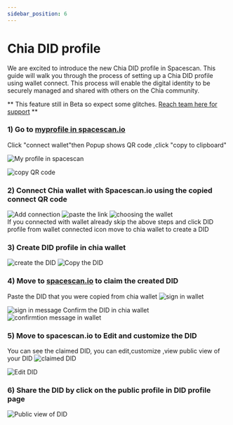 ```yaml
---
sidebar_position: 6
---
```


# Chia DID profile

 We are excited to introduce the new Chia DID profile in Spacescan. This guide will walk you through the process of setting up a Chia DID profile using wallet connect. This process will enable the digital identity to be securely managed and shared with others on the Chia community. 


** This feature still in Beta so expect some glitches. [Reach team here for support](https://www.spacescan.io/contact-us) **

### 1) Go to [**myprofile in spacescan.io**](https://www.spacescan.io/myprofile)
Click "connect wallet"then Popup shows QR code ,click "copy to clipboard"

![My profile in spacescan](did_claim_1.png)

![copy QR code](did_claim_2.png)

### 2) Connect Chia wallet with Spacescan.io using the copied connect QR code
![Add connection](did_claim_3.png)
![paste the link](did_claim_4.png)
![choosing the wallet](did_claim_5.png)   
If you connected with wallet already skip the above steps and click DID profile from wallet connected icon move to chia wallet to create a DID

### 3) Create DID profile in chia wallet
![create the DID](did_claim1.png)
![Copy the DID](did_claim2.png)

### 4) Move to [**spacescan.io**](https://www.spacescan.io/myprofile) to claim the created DID
Paste the DID that you were copied from chia wallet
![sign in wallet](did_claim_7.png)

![sign in message](did_claim_8.png)
Confirm the DID in chia wallet
![confirmtion message in wallet](did_claim_9.png)
### 5) Move to spacescan.io to Edit and customize the DID
You can see the claimed DID, you can edit,customize ,view public view of your DID
![claimed DID](did_claim_10.png)


![Edit DID](did_claim_11.png)
### 6) Share the DID by click on the public profile in DID profile page
![Public view of DID](did_claim_12.png)


       
       